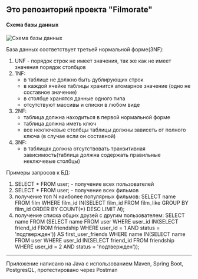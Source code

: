 ## Это репозиторий проекта "Filmorate" 
#### Схема базы данных
![Схема базы данных](https://user-images.githubusercontent.com/73291118/217991010-220fd135-9a54-48e6-b327-dfa990595647.png)

База данных соответствует третьей нормальной форме(3NF):
1. UNF - порядок строк не имеет значения, так же как не имеет значения порядок столбцов
2. 1NF:
   - в таблице не должно быть дублирующих строк
   - в каждой ячейке таблицы хранится атомарное значение (одно не составное значение)
   - в столбце хранятся данные одного типа
   - отсутствуют массивы и списки в любом виде
3. 2NF:
   - таблица должна находиться в первой нормальной форме
   - таблица должна иметь ключ
   - все неключевые столбцы таблицы должны зависеть от полного ключа (в случае если он составной)
4. 3NF:
   - в таблицах должна отсутствовать транзитивная зависимость(таблица должна содержать правильные неключевые столбцы)

Примеры запросов к БД:
1. SELECT * FROM user; - получение всех пользователей
2. SELECT * FROM user; - получение всех фильмов
3. получение топ N наиболее популярных фильмов:
   SELECT name 
   FROM film
   WHERE film_id IN(SELECT film_id
                    FROM film_like
                    GROUP BY film_id
                    ORDER BY COUNT(*) DESC
                    LIMIT *N*);
4. получение списка общих друзей с другим пользователем:
   SELECT name
   FROM (SELECT name
         FROM user
         WHERE user_id IN(SELECT friend_id
                          FROM friendship
                          WHERE user_id = 1 AND status = 'подтвержден')) AS first_user_friends
   WHERE name IN(SELECT name
                 FROM user
                 WHERE user_id IN(SELECT friend_id
                                   FROM friendship
                                   WHERE user_id = 2 AND status = 'подтвержден'));
------
Приложение написано на Java с использованием Maven, Spring Boot, PostgresQL, протестировано через Postman
